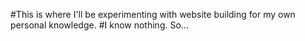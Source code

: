 #This is where I'll be experimenting with website building for my own personal knowledge. 
#I know nothing. So...
